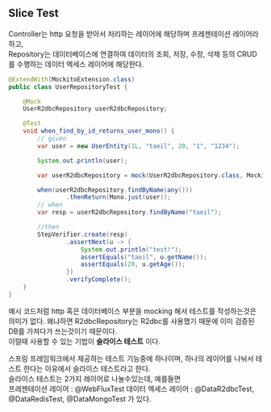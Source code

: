 ## Slice Test
Controller는 http 요청을 받아서 처리하는 레이어에 해당하며 프레젠테이션 레이어라 하고,   
Repository는 데이터베이스에 연결하여 데이터의 조회, 저장, 수정, 삭제 등의 CRUD를 수행하는 데이터 엑세스 레이어에 해당한다.
````java
@ExtendWith(MockitoExtension.class)
public class UserRepositoryTest {

    @Mock
    UserR2dbcRepository userR2dbcRepository;

    @Test
    void when_find_by_id_returns_user_mono() {
        // given
        var user = new UserEntity(1L, "taeil", 20, "1", "1234");

        System.out.println(user);

        var userR2dbcRepository = mock(UserR2dbcRepository.class, Mockito.RETURNS_DEEP_STUBS);

        when(userR2dbcRepository.findByName(any()))
                .thenReturn(Mono.just(user));
        // when
        var resp = userR2dbcRepository.findByName("taeil");

        //then
        StepVerifier.create(resp)
                .assertNext(u -> {
                    System.out.println("test!");
                    assertEquals("taeil", u.getName());
                    assertEquals(20, u.getAge());
                })
                .verifyComplete();
    }
}
````
예시 코드처럼 http 혹은 데이터베이스 부분을 mocking 해서 테스트를 작성하는것은 의미가 없다. 왜냐하면 R2dbcRepository는 R2dbc를 사용했기 때문에 이미 검증된 DB를 가져다가 쓰는것이기 때문이다.  
이럴때 사용할 수 있는 기법이 **슬라이스 테스트** 이다.

스프링 프레임워크에서 제공하는 테스트 기능중에 하나이며, 하나의 레이어를 나눠서 테스트 한다는 이유에서 슬라이스 테스트라고 한다.  
슬라이스 테스트는 2가지 레이어로 나눌수있는데, 예를들면  
프레젠테이션 레이어 : @WebFluxTest
데이터 엑세스 레이어 : @DataR2dbcTest, @DataRedisTest, @DataMongoTest 가 있다.

